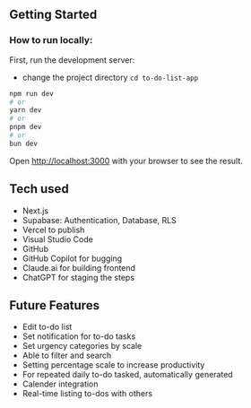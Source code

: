 ## Getting Started
### How to run locally:

First, run the development server:
- change the project directory ``` cd to-do-list-app ```
```bash
npm run dev
# or
yarn dev
# or
pnpm dev
# or
bun dev
```

Open [http://localhost:3000](http://localhost:3000) with your browser to see the result.

## Tech used
- Next.js
- Supabase: Authentication, Database, RLS
- Vercel to publish
- Visual Studio Code
- GitHub
- GitHub Copilot for bugging
- Claude.ai for building frontend
- ChatGPT for staging the steps


## Future Features
- Edit to-do list
- Set notification for to-do tasks
- Set urgency categories by scale
- Able to filter and search
- Setting percentage scale to increase productivity
- For repeated daily to-do tasked, automatically generated
- Calender integration
- Real-time listing to-dos with others


